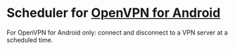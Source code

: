# Scheduler for [OpenVPN for Android](https://github.com/schwabe)

For OpenVPN for Android only: connect and disconnect to a VPN server at a scheduled time.
